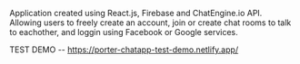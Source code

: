 Application created using React.js, Firebase and ChatEngine.io API. Allowing users to freely create an account, join or create chat rooms to talk to eachother, and loggin using Facebook or Google services.

TEST DEMO -- https://porter-chatapp-test-demo.netlify.app/
